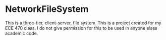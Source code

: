 # NetworkFileSystem
This is a three-tier, client-server, file system. This is a project created for my ECE 470 class. I do not give permission for this to be used in anyone elses academic code. 
